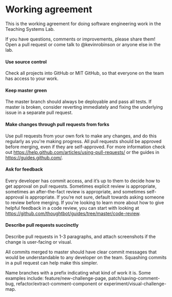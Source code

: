 # Working agreement
This is the working agreement for doing software engineering work in the Teaching Systems Lab.

If you have questions, comments or improvements, please share them!  Open a pull request or come talk to @kevinrobinson or anyone else in the lab.

#### Use source control
Check all projects into GitHub or MIT GitHub, so that everyone on the team has access to your work.

#### Keep master green
The master branch should always be deployable and pass all tests.  If master is broken, consider reverting immediately and fixing the underlying issue in a separate pull request.

#### Make changes through pull requests from forks
Use pull requests from your own fork to make any changes, and do this regularly as you're making progress.  All pull requests should be approved before merging, even if they are self-approved.  For more information check out https://help.github.com/articles/using-pull-requests/ or the guides in https://guides.github.com/.

#### Ask for feedback
Every developer has commit access, and it’s up to them to decide how to get approval on pull requests.  Sometimes explicit review is appropriate, sometimes an after-the-fact review is appropriate, and sometimes self-approval is appropriate.  If you’re not sure, default towards asking someone to review before merging.
If you're looking to learn more about how to give helpful feedback in a code review, you can start with looking at https://github.com/thoughtbot/guides/tree/master/code-review.

#### Describe pull requests succinctly
Describe pull requests in 1-3 paragraphs, and attach screenshots if the change is user-facing or visual.

All commits merged to master should have clear commit messages that would be understandable to any developer on the team.  Squashing commits in a pull request can help make this simpler.

Name branches with a prefix indicating what kind of work it is.  Some examples include: feature/new-challenge-page, patch/saving-comment-bug,  refactor/extract-comment-component or experiment/visual-challenge-map.
